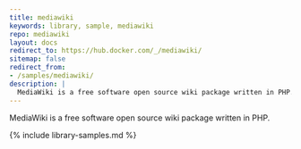 ```yaml
---
title: mediawiki
keywords: library, sample, mediawiki
repo: mediawiki
layout: docs
redirect_to: https://hub.docker.com/_/mediawiki/
sitemap: false
redirect_from:
- /samples/mediawiki/
description: |
  MediaWiki is a free software open source wiki package written in PHP.
---
```


MediaWiki is a free software open source wiki package written in PHP.


{% include library-samples.md %}
